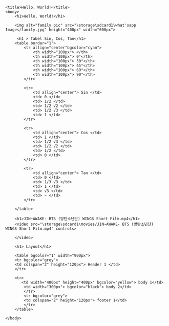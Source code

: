 <!DOCTYPE html>

<html>
<head>
        
    <title>Hello, World!</title>
    <body>
        <h1>Hello, World!</h1>
         
        <img alt="family pic" src="\storage\sdcard1\what'sapp Images/family.jpg" height="400px" width="600px">
        
         <h1 > Tabel Sin, Cos, Tan</h1>
        <table border="1">
            <tr allign="center"bgcolor="cyan">
                <th width="100px"> </th>
                <th width="100px"> 0°</th>
                <th width="100px"> 30°</th>
                <th width="100px"> 45°</th>
                <th width="100px"> 60°</th>
                <th width="100px"> 90°</th>
            </tr>
            
            <tr>
                <td allign="center"> Sin </td>
                <td> 0 </td>
                <td> 1/2 </td>
                <td> 1/2 √2 </td>
                <td> 1/2 √3 </td>
                <td> 1 </td>
            </tr>
            
            <tr>
                <td allign="center"> Cos </td>
                <td> 1 </td>
                <td> 1/2 √3 </td>
                <td> 1/2 √2 </td>
                <td> 1/2 </td>
                <td> 0 </td>
            </tr>
            
            <tr>
                <td allign="center"> Tan </td>
                <td> 0 </td>
                <td> 1/3 √3 </td>
                <td> 1 </td>
                <td> √3 </td>
                <td> ~ </td>
            </tr>
            
        </table>
        
        <h1>JIN~AWAKE- BTS (방탄소년단) WINGS Short Film.mp4</h1>
        <video src="\storage\sdcard1\movies/JIN~AWAKE- BTS (방탄소년단) WINGS Short Film.mp4" controls>
            
        </video>
        
        <h1> Layout</h1>
        
        <table bgcolor="1" width="900px">
        <tr bgcolor="grey">
        <td colspan="2" height="120px"> Header 1 </td>
        </tr>
         
        <tr>
           <td width="400px" height="400px" bgcolor="yellow"> body 1</td>
            <td width="300px"> bgcolor="black"> body 2</td>
            </tr>
            <tr bgcolor="grey">
            <td colspan="2" height="120px"> footer 1</td>
            </tr>
        </table>
        
    </body>
</head>
</html>
